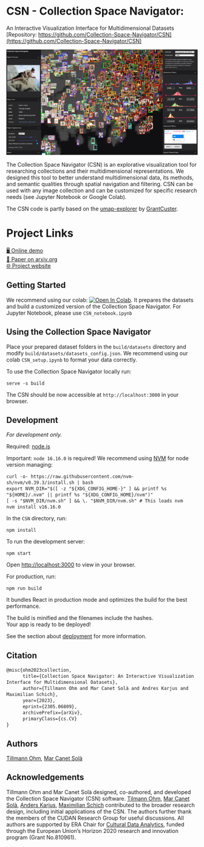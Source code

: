 # CSN - Collection Space Navigator: 
An Interactive Visualization Interface for Multidimensional Datasets   
[Repository: https://github.com/Collection-Space-Navigator/CSN](https://github.com/Collection-Space-Navigator/CSN)  

![CSN: Collection Space Navigation](./fig1_web.png) 

The Collection Space Navigator (CSN) is an explorative visualization tool for researching collections and their multidimensional representations. We designed this tool to better understand multidimensional data, its methods, and semantic qualities through spatial navigation and filtering. CSN can be used with any image collection and can be customized for specific research needs (see Jupyter Notebook or Google Colab).

The CSN code is partly based on the [umap-explorer](https://github.com/GrantCuster/umap-explorer) by [GrantCuster](https://github.com/GrantCuster).

# Project Links
[🖥️ Online demo](https://collection-space-navigator.github.io/CSN)    
[📄 Paper on arxiv.org](http://arxiv.org/abs/2305.06809)  
[🌐 Project website](https://collection-space-navigator.github.io)  


## Getting Started
We recommend using our colab: [![Open In Colab](https://colab.research.google.com/assets/colab-badge.svg)](https://colab.research.google.com/github/Collection-Space-Navigator/CSN/blob/main/CSN_colab.ipynb). It prepares the datasets and build a customized version of the Collection Space Navigator. For Jupyter Notebook, please use `CSN_notebook.ipynb`

## Using the Collection Space Navigator
Place your prepared dataset folders in the `build/datasets` directory and modify `build/datasets/datasets_config.json`. We recommend using our colab `CSN_setup.ipynb` to format your data correctly.

To use the Collection Space Navigator locally run:
```
serve -s build
```
The CSN should be now accessible at `http://localhost:3000` in your browser.


## Development 
*For development only.*     

Required: <a href="https://nodejs.org/en/download" target="_blank">node.js</a>  


Important: `node 16.16.0` is required! We recommend using <a href="https://github.com/nvm-sh/nvm" target="_blank">NVM</a>   for node version managing:
```
curl -o- https://raw.githubusercontent.com/nvm-sh/nvm/v0.39.3/install.sh | bash
export NVM_DIR="$([ -z "${XDG_CONFIG_HOME-}" ] && printf %s "${HOME}/.nvm" || printf %s "${XDG_CONFIG_HOME}/nvm")"
[ -s "$NVM_DIR/nvm.sh" ] && \. "$NVM_DIR/nvm.sh" # This loads nvm
nvm install v16.16.0
```
In the `CSN` directory, run:
```
npm install
```
To run the development server:
```
npm start
```   
Open [http://localhost:3000](http://localhost:3000) to view in your browser.

For production, run:
```
npm run build
```
It bundles React in production mode and optimizes the build for the best performance.    
    
The build is minified and the filenames include the hashes.    
Your app is ready to be deployed!    
    
See the section about <a href="https://facebook.github.io/create-react-app/docs/deployment" target="_blank">deployment</a> for more information.

## Citation
```
@misc{ohm2023collection,
      title={Collection Space Navigator: An Interactive Visualization Interface for Multidimensional Datasets}, 
      author={Tillmann Ohm and Mar Canet Solà and Andres Karjus and Maximilian Schich},
      year={2023},
      eprint={2305.06809},
      archivePrefix={arXiv},
      primaryClass={cs.CV}
}
```

## Authors
<a href="https://tillmannohm.com/" target="_blank">Tillmann Ohm</a>, 
<a href="https://var-mar.info/" target="_blank">Mar Canet Solà</a>

## Acknowledgements
Tillmann Ohm and Mar Canet Solà designed, co-authored, and developed the Collection Space Navigator (CSN) software. <a href="https://tillmannohm.com/" target="_blank">Tilmann Ohm</a>, <a href="https://var-mar.info/" target="_blank">Mar Canet Solà</a>, <a href="https://andreskarjus.github.io"  target="_blank">Anders Karjus</a>, <a href="https://www.schich.info/"  target="_blank">Maximilian Schich</a> contributed to the broader research design, including initial applications of the CSN. The authors further thank the members of the CUDAN Research Group for useful discussions. All authors are supported by ERA Chair for <a href="https://cudan.tlu.ee/" target="_blank">Cultural Data Analytics</a>, funded through the European Union’s Horizon 2020 research and innovation program (Grant No.810961).
